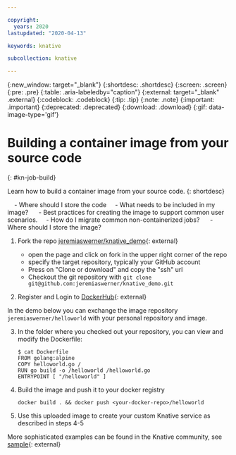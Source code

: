 ```yaml
---

copyright:
  years: 2020
lastupdated: "2020-04-13"

keywords: knative

subcollection: knative

---
```


{:new_window: target="_blank"}
{:shortdesc: .shortdesc}
{:screen: .screen}
{:pre: .pre}
{:table: .aria-labeledby="caption"}
{:external: target="_blank" .external}
{:codeblock: .codeblock}
{:tip: .tip}
{:note: .note}
{:important: .important}
{:deprecated: .deprecated}
{:download: .download}
{:gif: data-image-type='gif'}

# Building a container image from your source code
{: #kn-job-build}

Learn how to build a container image from your source code. 
{: shortdesc}

    - Where should I store the code
    - What needs to be included in my image? 
    - Best practices for creating the image to support common user scenarios.
    - How do I migrate common non-containerized jobs? 
    - Where should I store the image?

1. Fork the repo [jeremiaswerner/knative_demo](https://github.com/jeremiaswerner/knative_demo){: external} 

   * open the page and click on fork in the upper right corner of the repo
   * specify the target repository, typically your GitHub account
   * Press on "Clone or download" and copy the "ssh" url
   * Checkout the git repository with `git clone git@github.com:jeremiaswerner/knative_demo.git`
   
2. Register and Login to [DockerHub](https://hub.docker.com/){: external}

In the demo below you can exchange the image repository `jeremiaswerner/helloworld` with your personal repository and image.

3. In the folder where you checked out your repository, you can view and modify the Dockerfile:

   ```
   $ cat Dockerfile
   FROM golang:alpine
   COPY helloworld.go /
   RUN go build -o /helloworld /helloworld.go
   ENTRYPOINT [ "/helloworld" ]
   ```

4. Build the image and push it to your docker registry

   ```
   docker build . && docker push <your-docker-repo>/helloworld 
   ```

5. Use this uploaded image to create your custom Knative service as described in steps 4-5

More sophisticated examples can be found in the Knative community, see [sample](https://github.com/knative/docs/tree/master/docs/serving/samples){: external}
